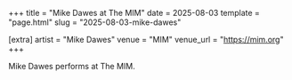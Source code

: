 +++
title = "Mike Dawes at The MIM"
date = 2025-08-03
template = "page.html"
slug = "2025-08-03-mike-dawes"

[extra]
artist = "Mike Dawes"
venue = "MIM"
venue_url = "https://mim.org"
+++

Mike Dawes performs at The MIM.
